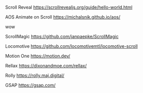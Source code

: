Scroll Reveal https://scrollrevealjs.org/guide/hello-world.html

AOS Animate on Scroll https://michalsnik.github.io/aos/

wow

ScrollMagic https://github.com/janpaepke/ScrollMagic

Locomotive https://github.com/locomotivemtl/locomotive-scroll

Motion One https://motion.dev/

Rellax https://dixonandmoe.com/rellax/

Rolly https://rolly.maj.digital/

GSAP https://gsap.com/